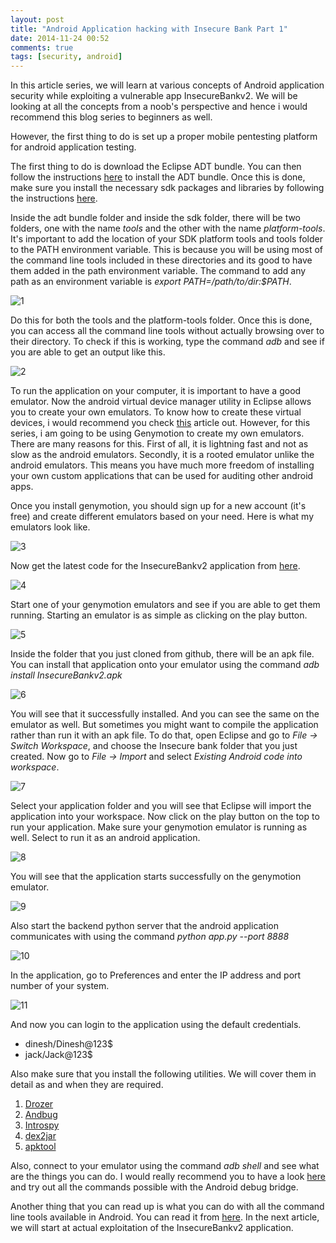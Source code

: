 ```yaml
---
layout: post
title: "Android Application hacking with Insecure Bank Part 1"
date: 2014-11-24 00:52
comments: true
tags: [security, android]
---
```


In this article series, we will learn at various concepts of Android application security while exploiting a vulnerable app InsecureBankv2\. We will be looking at all the concepts from a noob's perspective and hence i would recommend this blog series to beginners as well.

However, the first thing to do is set up a proper mobile pentesting platform for android application testing.

The first thing to do is download the Eclipse ADT bundle. You can then follow the instructions [here](https://developer.android.com/sdk/installing/index.html?pkg=adt) to install the ADT bundle. Once this is done, make sure you install the necessary sdk packages and libraries by following the instructions [here](https://developer.android.com/sdk/installing/adding-packages.html).

<!-- more -->

Inside the adt bundle folder and inside the sdk folder, there will be two folders, one with the name _tools_ and the other with the name _platform-tools_. It's important to add the location of your SDK platform tools and tools folder to the PATH environment variable. This is because you will be using most of the command line tools included in these directories and its good to have them added in the path environment variable. The command to add any path as an environment variable is _export PATH=/path/to/dir:$PATH_.

![1]({{site.baseurl}}/images/posts/ib1/1.png)

Do this for both the tools and the platform-tools folder. Once this is done, you can access all the command line tools without actually browsing over to their directory. To check if this is working, type the command _adb_ and see if you are able to get an output like this.

![2]({{site.baseurl}}/images/posts/ib1/2.png)

To run the application on your computer, it is important to have a good emulator. Now the android virtual device manager utility in Eclipse allows you to create your own emulators. To know how to create these virtual devices, i would recommend you check [this](https://developer.android.com/tools/devices/index.html) article out. However, for this series, i am going to be using Genymotion to create my own emulators. There are many reasons for this. First of all, it is lightning fast and not as slow as the android emulators. Secondly, it is a rooted emulator unlike the android emulators. This means you have much more freedom of installing your own custom applications that can be used for auditing other android apps.

Once you install genymotion, you should sign up for a new account (it's free) and create different emulators based on your need. Here is what my emulators look like.

![3]({{site.baseurl}}/images/posts/ib1/3.png)

Now get the latest code for the InsecureBankv2 application from [here](https://github.com/dineshshetty/Android-InsecureBankv2).

![4]({{site.baseurl}}/images/posts/ib1/4.png)

Start one of your genymotion emulators and see if you are able to get them running. Starting an emulator is as simple as clicking on the play button.

![5]({{site.baseurl}}/images/posts/ib1/5.png)

Inside the folder that you just cloned from github, there will be an apk file. You can install that application onto your emulator using the command _adb install InsecureBankv2.apk_

![6]({{site.baseurl}}/images/posts/ib1/6.png)

You will see that it successfully installed. And you can see the same on the emulator as well. But sometimes you might want to compile the application rather than run it with an apk file. To do that, open Eclipse and go to _File -> Switch Workspace_, and choose the Insecure bank folder that you just created. Now go to _File -> Import_ and select _Existing Android code into workspace_.

![7]({{site.baseurl}}/images/posts/ib1/7.png)

Select your application folder and you will see that Eclipse will import the application into your workspace. Now click on the play button on the top to run your application. Make sure your genymotion emulator is running as well. Select to run it as an android application.

![8]({{site.baseurl}}/images/posts/ib1/8.png)

You will see that the application starts successfully on the genymotion emulator.

![9]({{site.baseurl}}/images/posts/ib1/9.png)

Also start the backend python server that the android application communicates with using the command _python app.py --port 8888_

![10]({{site.baseurl}}/images/posts/ib1/10.png)

In the application, go to Preferences and enter the IP address and port number of your system.

![11]({{site.baseurl}}/images/posts/ib1/11.png)

And now you can login to the application using the default credentials.

*   dinesh/Dinesh@123$
*   jack/Jack@123$

Also make sure that you install the following utilities. We will cover them in detail as and when they are required.

1.  [Drozer](https://www.mwrinfosecurity.com/products/drozer/)
2.  [Andbug](https://github.com/swdunlop/AndBug)
3.  [Introspy](https://github.com/iSECPartners/Introspy-Android)
4.  [dex2jar](https://code.google.com/p/dex2jar/)
5.  [apktool](https://code.google.com/p/android-apktool/)

Also, connect to your emulator using the command _adb shell_ and see what are the things you can do. I would really recommend you to have a look [here](http://developer.android.com/tools/help/adb.html) and try out all the commands possible with the Android debug bridge.

Another thing that you can read up is what you can do with all the command line tools available in Android. You can read it from [here](http://developer.android.com/tools/projects/projects-cmdline.html). In the next article, we will start at actual exploitation of the InsecureBankv2 application.